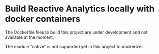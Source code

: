 # Build Reactive Analytics locally with docker containers

The Dockerfile files to build this project are under development and not available at the moment.

The module "native" is not supported yet in this project to dockerize.
